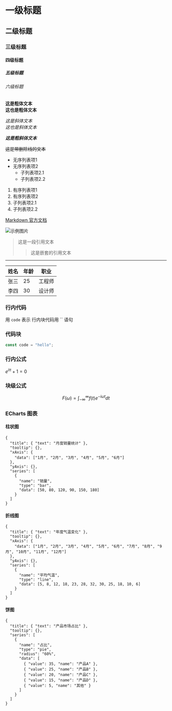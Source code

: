 # 一级标题
## 二级标题
### 三级标题
#### 四级标题
##### 五级标题
###### 六级标题

**这是粗体文本**  
__这也是粗体文本__

*这是斜体文本*  
_这也是斜体文本_

***这是粗斜体文本***

~~这是带删除线的文本~~

- 无序列表项1
- 无序列表项2
  - 子列表项2.1
  - 子列表项2.2

1. 有序列表项1
2. 有序列表项2
  1. 子列表项2.1
  2. 子列表项2.2

[Markdown 官方文档](https://www.markdownguide.org "Markdown 官方文档")

![示例图片](https://picsum.photos/400/200 "一张示例图")

>这是一段引用文本
>
>> 这是嵌套的引用文本

---

| 姓名 | 年龄 | 职业 |
| ---- | ---- | ---- |
| 张三 | 25   | 工程师 |
| 李四 | 30   | 设计师 |

### 行内代码

用 `code` 表示 行内块代码用 `` 语句

### 代码块

```javascript
const code = "hello";
```

### 行内公式
$e^{i\pi} + 1 = 0$

### 块级公式
$$
F(\omega) = \int_{-\infty}^{\infty} f(t) e^{-i\omega t} dt
$$

### ECharts 图表
#### 柱状图
```echarts
{
  "title": { "text": "月度销量统计" },
  "tooltip": {},
  "xAxis": {
    "data": ["1月", "2月", "3月", "4月", "5月", "6月"]
  },
  "yAxis": {},
  "series": [
    {
      "name": "销量",
      "type": "bar",
      "data": [50, 80, 120, 90, 150, 180]
    }
  ]
}
```

#### 折线图
```echarts
{
  "title": { "text": "年度气温变化" },
  "tooltip": {},
  "xAxis": {
    "data": ["1月", "2月", "3月", "4月", "5月", "6月", "7月", "8月", "9月", "10月", "11月", "12月"]
  },
  "yAxis": {},
  "series": [
    {
      "name": "平均气温",
      "type": "line",
      "data": [5, 8, 12, 18, 23, 28, 32, 30, 25, 18, 10, 6]
    }
  ]
}
```

#### 饼图
```echarts
{
  "title": { "text": "产品市场占比" },
  "tooltip": {},
  "series": [
    {
      "name": "占比",
      "type": "pie",
      "radius": "60%",
      "data": [
        { "value": 35, "name": "产品A" },
        { "value": 25, "name": "产品B" },
        { "value": 20, "name": "产品C" },
        { "value": 15, "name": "产品D" },
        { "value": 5, "name": "其他" }
      ]
    }
  ]
}
```